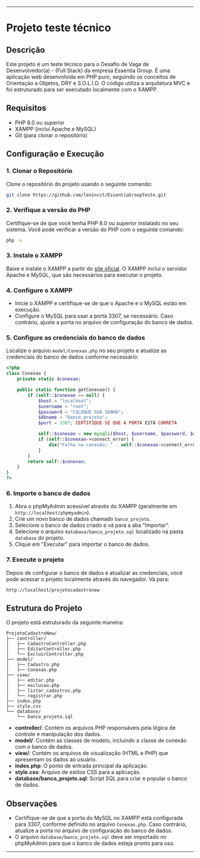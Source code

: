 ---

# Projeto teste técnico

## Descrição

Este projeto é um teste técnico para o Desafio de Vaga de Desenvolvedor(a) - (Full Stack) da empresa Essentia Group. É uma aplicação web desenvolvida em PHP puro, seguindo os conceitos de Orientação a Objetos, DRY e S.O.L.I.D. O código utiliza a arquitetura MVC e foi estruturado para ser executado localmente com o XAMPP.

## Requisitos

- PHP 8.0 ou superior
- XAMPP (inclui Apache e MySQL)
- Git (para clonar o repositório)

## Configuração e Execução

### 1. Clonar o Repositório

Clone o repositório do projeto usando o seguinte comando:

```bash
git clone https://github.com/lenincst/EssentiaGroupTeste.git
```

### 2. Verifique a versão do PHP

Certifique-se de que você tenha PHP 8.0 ou superior instalado no seu sistema. Você pode verificar a versão do PHP com o seguinte comando:

```bash
php -v
```

### 3. Instale o XAMPP

Baixe e instale o XAMPP a partir do [site oficial](https://www.apachefriends.org/index.html). O XAMPP inclui o servidor Apache e MySQL, que são necessários para executar o projeto.

### 4. Configure o XAMPP

- Inicie o XAMPP e certifique-se de que o Apache e o MySQL estão em execução.
- Configure o MySQL para usar a porta 3307, se necessário. Caso contrário, ajuste a porta no arquivo de configuração do banco de dados.

### 5. Configure as credenciais do banco de dados

Localize o arquivo `model/Conexao.php` no seu projeto e atualize as credenciais do banco de dados conforme necessário:

```php
<?php
class Conexao {
    private static $conexao;

    public static function getConexao() {
        if (self::$conexao == null) {
            $host = "localhost";
            $username = "root";
            $password = "COLOQUE SUA SENHA"; 
            $dbname = "banco_projeto";
            $port = 3307; CERTIFIQUE-SE QUE A PORTA ESTÁ CORRETA

            self::$conexao = new mysqli($host, $username, $password, $dbname, $port);
            if (self::$conexao->connect_error) {
                die("Falha na conexão: " . self::$conexao->connect_error);
            }
        }
        return self::$conexao;
    }
}
?>
```

### 6. Importe o banco de dados

1. Abra o phpMyAdmin acessível através do XAMPP (geralmente em `http://localhost/phpmyadmin`).
2. Crie um novo banco de dados chamado `banco_projeto`.
3. Selecione o banco de dados criado e vá para a aba "Importar".
4. Selecione o arquivo `database/banco_projeto.sql` localizado na pasta `database` do projeto.
5. Clique em "Executar" para importar o banco de dados.

### 7. Execute o projeto

Depois de configurar o banco de dados e atualizar as credenciais, você pode acessar o projeto localmente através do navegador. Vá para:

```
http://localhost/projetocadastronew
```

## Estrutura do Projeto

O projeto está estruturado da seguinte maneira:

```
ProjetoCadastroNew/
├── controller/
│   ├── CadastroController.php
│   ├── EditarController.php
│   └── ExcluirController.php
├── model/
│   ├── Cadastro.php
│   ├── Conexao.php
├── view/
│   ├── editar.php
│   ├── exclusao.php
│   ├── listar_cadastros.php
│   └── registrar.php
├── index.php
├── style.css
└── database/
    └── banco_projeto.sql
```

- **controller/**: Contém os arquivos PHP responsáveis pela lógica de controle e manipulação dos dados.
- **model/**: Contém as classes de modelo, incluindo a classe de conexão com o banco de dados.
- **view/**: Contém os arquivos de visualização (HTML e PHP) que apresentam os dados ao usuário.
- **index.php**: O ponto de entrada principal da aplicação.
- **style.css**: Arquivo de estilos CSS para a aplicação.
- **database/banco_projeto.sql**: Script SQL para criar e popular o banco de dados.

## Observações

- Certifique-se de que a porta do MySQL no XAMPP está configurada para 3307, conforme definido no arquivo `Conexao.php`. Caso contrário, atualize a porta no arquivo de configuração do banco de dados.
- O arquivo `database/banco_projeto.sql` deve ser importado no phpMyAdmin para que o banco de dados esteja pronto para uso.

---